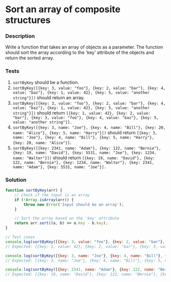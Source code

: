 # Sort an array of composite structures

### Description

Write a function that takes an array of objects as a parameter. The function should sort the array according to the 'key' attribute of the objects and return the sorted array.

### Tests

1. `sortByKey` should be a function.
2. `sortByKey([{key: 3, value: "foo"}, {key: 2, value: "bar"}, {key: 4, value: "baz"}, {key: 1, value: 42}, {key: 5, value: "another string"}])` should return an array.
3. `sortByKey([{key: 3, value: "foo"}, {key: 2, value: "bar"}, {key: 4, value: "baz"}, {key: 1, value: 42}, {key: 5, value: "another string"}])` should return `[{key: 1, value: 42}, {key: 2, value: "bar"}, {key: 3, value: "foo"}, {key: 4, value: "baz"}, {key: 5, value: "another string"}].`
4. `sortByKey([{key: 3, name: "Joe"}, {key: 4, name: "Bill"}, {key: 20, name: "Alice"}, {key: 5, name: "Harry"}])` should return `[{key: 3, name: "Joe"}, {key: 4, name: "Bill"}, {key: 5, name: "Harry"}, {key: 20, name: "Alice"}]`.
5. `sortByKey([{key: 2341, name: "Adam"}, {key: 122, name: "Bernie"}, {key: 19, name: "David"}, {key: 5531, name: "Joe"}, {key: 1234, name: "Walter"}])` should return `[{key: 19, name: "David"}, {key: 122, name: "Bernie"}, {key: 1234, name: "Walter"}, {key: 2341, name: "Adam"}, {key: 5531, name: "Joe"}].`

### Solution

```javascript
function sortByKey(arr) {
    // Check if the input is an array
    if (!Array.isArray(arr)) {
        throw new Error('Input should be an array');
    }

    // Sort the array based on the 'key' attribute
    return arr.sort((a, b) => a.key - b.key);
}

// Test cases
console.log(sortByKey([{key: 3, value: "foo"}, {key: 2, value: "bar"}, {key: 4, value: "baz"}, {key: 1, value: 42}, {key: 5, value: "another string"}]));
// Expected: [{key: 1, value: 42}, {key: 2, value: "bar"}, {key: 3, value: "foo"}, {key: 4, value: "baz"}, {key: 5, value: "another string"}]

console.log(sortByKey([{key: 3, name: "Joe"}, {key: 4, name: "Bill"}, {key: 20, name: "Alice"}, {key: 5, name: "Harry"}]));
// Expected: [{key: 3, name: "Joe"}, {key: 4, name: "Bill"}, {key: 5, name: "Harry"}, {key: 20, name: "Alice"}]

console.log(sortByKey([{key: 2341, name: "Adam"}, {key: 122, name: "Bernie"}, {key: 19, name: "David"}, {key: 5531, name: "Joe"}, {key: 1234, name: "Walter"}]));
// Expected: [{key: 19, name: "David"}, {key: 122, name: "Bernie"}, {key: 1234, name: "Walter"}, {key: 2341, name: "Adam"}, {key: 5531, name: "Joe"}]
```